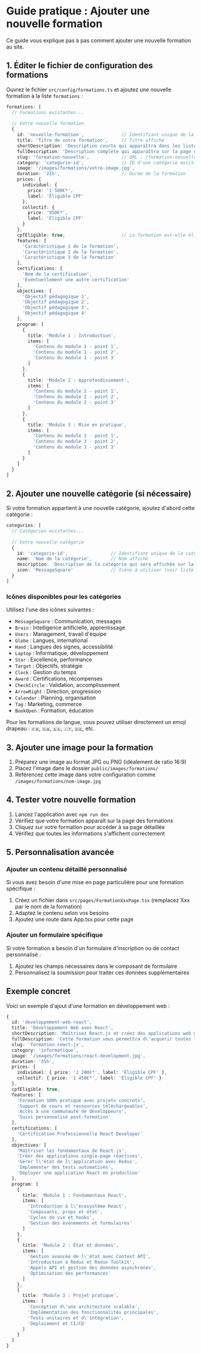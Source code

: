 # Guide pratique : Ajouter une nouvelle formation

Ce guide vous explique pas à pas comment ajouter une nouvelle formation au site.

## 1. Éditer le fichier de configuration des formations

Ouvrez le fichier `src/config/formations.ts` et ajoutez une nouvelle formation à la liste `formations` :

```typescript
formations: [
  // Formations existantes...
  
  // Votre nouvelle formation
  {
    id: 'nouvelle-formation',              // Identifiant unique de la formation
    title: 'Titre de votre formation',     // Titre affiché
    shortDescription: 'Description courte qui apparaîtra dans les listes et cartes',
    fullDescription: 'Description complète qui apparaîtra sur la page détaillée',
    slug: 'formation-nouvelle',            // URL : /formation-nouvelle
    category: 'categorie-id',              // ID d'une catégorie existante
    image: '/images/formations/votre-image.jpg',
    duration: '21h',                       // Durée de la formation
    prices: {
      individuel: { 
        price: '1 500€*', 
        label: 'Éligible CPF' 
      },
      collectif: { 
        price: '950€*', 
        label: 'Éligible CPF' 
      }
    },
    cpfEligible: true,                     // La formation est-elle éligible au CPF ?
    features: [
      'Caractéristique 1 de la formation',
      'Caractéristique 2 de la formation',
      'Caractéristique 3 de la formation'
    ],
    certifications: [
      'Nom de la certification',
      'Éventuellement une autre certification'
    ],
    objectives: [
      'Objectif pédagogique 1',
      'Objectif pédagogique 2',
      'Objectif pédagogique 3',
      'Objectif pédagogique 4'
    ],
    program: [
      {
        title: 'Module 1 : Introduction',
        items: [
          'Contenu du module 1 - point 1',
          'Contenu du module 1 - point 2',
          'Contenu du module 1 - point 3'
        ]
      },
      {
        title: 'Module 2 : Approfondissement',
        items: [
          'Contenu du module 2 - point 1',
          'Contenu du module 2 - point 2',
          'Contenu du module 2 - point 3'
        ]
      },
      {
        title: 'Module 3 : Mise en pratique',
        items: [
          'Contenu du module 3 - point 1',
          'Contenu du module 3 - point 2',
          'Contenu du module 3 - point 3'
        ]
      }
    ]
  }
]
```

## 2. Ajouter une nouvelle catégorie (si nécessaire)

Si votre formation appartient à une nouvelle catégorie, ajoutez d'abord cette catégorie :

```typescript
categories: [
  // Catégories existantes...
  
  // Votre nouvelle catégorie
  {
    id: 'categorie-id',                // Identifiant unique de la catégorie
    name: 'Nom de la catégorie',       // Nom affiché
    description: 'Description de la catégorie qui sera affichée sur la page des formations',
    icon: 'MessageSquare'              // Icône à utiliser (voir liste ci-dessous)
  }
]
```

### Icônes disponibles pour les catégories

Utilisez l'une des icônes suivantes :

- `MessageSquare` : Communication, messages
- `Brain` : Intelligence artificielle, apprentissage
- `Users` : Management, travail d'équipe
- `Globe` : Langues, international
- `Hand` : Langues des signes, accessibilité
- `Laptop` : Informatique, développement
- `Star` : Excellence, performance
- `Target` : Objectifs, stratégie
- `Clock` : Gestion du temps
- `Award` : Certifications, récompenses
- `CheckCircle` : Validation, accomplissement
- `ArrowRight` : Direction, progression
- `Calendar` : Planning, organisation
- `Tag` : Marketing, commerce
- `BookOpen` : Formation, éducation

Pour les formations de langue, vous pouvez utiliser directement un emoji drapeau :
`🇫🇷`, `🇬🇧`, `🇪🇸`, `🇮🇹`, `🇩🇪`, etc.

## 3. Ajouter une image pour la formation

1. Préparez une image au format JPG ou PNG (idéalement de ratio 16:9)
2. Placez l'image dans le dossier `public/images/formations/`
3. Référencez cette image dans votre configuration comme `/images/formations/nom-image.jpg`

## 4. Tester votre nouvelle formation

1. Lancez l'application avec `npm run dev`
2. Vérifiez que votre formation apparaît sur la page des formations
3. Cliquez sur votre formation pour accéder à sa page détaillée
4. Vérifiez que toutes les informations s'affichent correctement

## 5. Personnalisation avancée

### Ajouter un contenu détaillé personnalisé

Si vous avez besoin d'une mise en page particulière pour une formation spécifique :

1. Créez un fichier dans `src/pages/FormationXxxPage.tsx` (remplacez Xxx par le nom de la formation)
2. Adaptez le contenu selon vos besoins
3. Ajoutez une route dans App.tsx pour cette page

### Ajouter un formulaire spécifique

Si votre formation a besoin d'un formulaire d'inscription ou de contact personnalisé :

1. Ajoutez les champs nécessaires dans le composant de formulaire
2. Personnalisez la soumission pour traiter ces données supplémentaires

## Exemple concret

Voici un exemple d'ajout d'une formation en développement web :

```typescript
{
  id: 'developpement-web-react',
  title: 'Développement Web avec React',
  shortDescription: 'Maîtrisez React.js et créez des applications web modernes, performantes et réactives',
  fullDescription: 'Cette formation vous permettra d\'acquérir toutes les compétences pour développer des applications web complexes avec React.js, la bibliothèque JavaScript la plus populaire pour créer des interfaces utilisateur dynamiques et performantes.',
  slug: 'formation-react-js',
  category: 'informatique',
  image: '/images/formations/react-development.jpg',
  duration: '35h',
  prices: {
    individuel: { price: '2 200€*', label: 'Éligible CPF' },
    collectif: { price: '1 450€*', label: 'Éligible CPF' }
  },
  cpfEligible: true,
  features: [
    'Formation 100% pratique avec projets concrets',
    'Support de cours et ressources téléchargeables',
    'Accès à une communauté de développeurs',
    'Suivi personnalisé post-formation'
  ],
  certifications: [
    'Certification Professionnelle React Developer'
  ],
  objectives: [
    'Maîtriser les fondamentaux de React.js',
    'Créer des applications single-page réactives',
    'Gérer l\'état de l\'application avec Redux',
    'Implémenter des tests automatisés',
    'Déployer une application React en production'
  ],
  program: [
    {
      title: 'Module 1 : Fondamentaux React',
      items: [
        'Introduction à l\'écosystème React',
        'Composants, props et état',
        'Cycles de vie et hooks',
        'Gestion des événements et formulaires'
      ]
    },
    {
      title: 'Module 2 : État et données',
      items: [
        'Gestion avancée de l\'état avec Context API',
        'Introduction à Redux et Redux Toolkit',
        'Appels API et gestion des données asynchrones',
        'Optimisation des performances'
      ]
    },
    {
      title: 'Module 3 : Projet pratique',
      items: [
        'Conception d\'une architecture scalable',
        'Implémentation des fonctionnalités principales',
        'Tests unitaires et d\'intégration',
        'Déploiement et CI/CD'
      ]
    }
  ]
}
```
